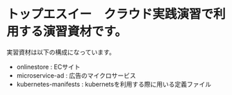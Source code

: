 # トップエスイー　クラウド実践演習で利用する演習資材です。

実習資材は以下の構成になっています。
- onlinestore : ECサイト
- microservice-ad : 広告のマイクロサービス
- kubernetes-manifests : kubernetsを利用する際に用いる定義ファイル
